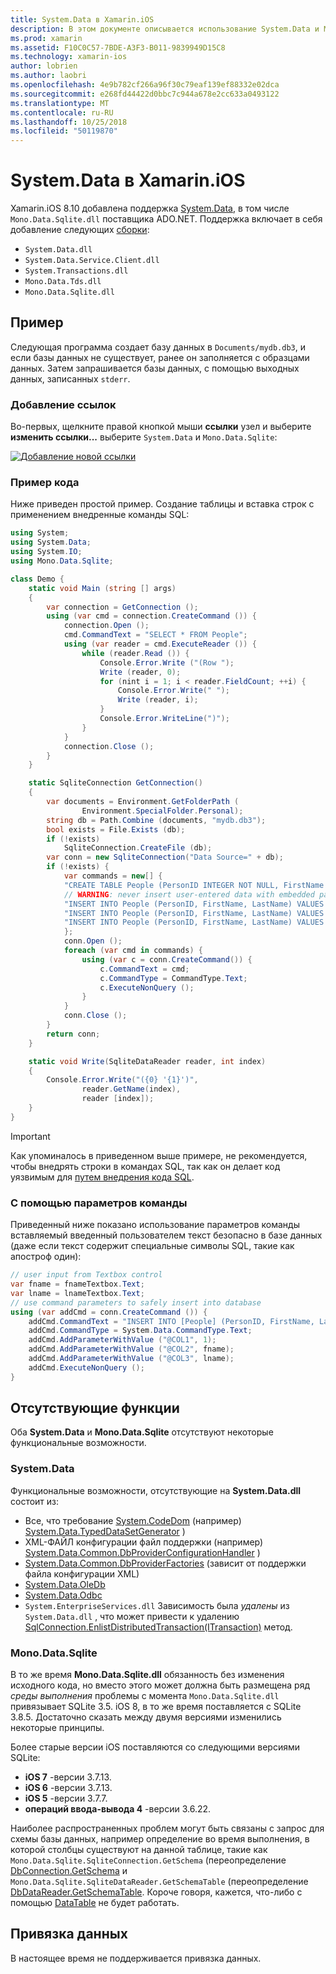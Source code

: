 ```yaml
---
title: System.Data в Xamarin.iOS
description: В этом документе описывается использование System.Data и Mono.Data.Sqlite.dll для доступа к данным SQLite в приложении Xamarin.iOS.
ms.prod: xamarin
ms.assetid: F10C0C57-7BDE-A3F3-B011-9839949D15C8
ms.technology: xamarin-ios
author: lobrien
ms.author: laobri
ms.openlocfilehash: 4e9b782cf266a96f30c79eaf139ef88332e02dca
ms.sourcegitcommit: e268fd44422d0bbc7c944a678e2cc633a0493122
ms.translationtype: MT
ms.contentlocale: ru-RU
ms.lasthandoff: 10/25/2018
ms.locfileid: "50119870"
---
```

# <a name="systemdata-in-xamarinios"></a>System.Data в Xamarin.iOS

Xamarin.iOS 8.10 добавлена поддержка [System.Data](xref:System.Data), в том числе `Mono.Data.Sqlite.dll` поставщика ADO.NET. Поддержка включает в себя добавление следующих [сборки](~/cross-platform/internals/available-assemblies.md):

-  `System.Data.dll`
-  `System.Data.Service.Client.dll`
-  `System.Transactions.dll`
-  `Mono.Data.Tds.dll`
-  `Mono.Data.Sqlite.dll`

<a name="Example" />

## <a name="example"></a>Пример

Следующая программа создает базу данных в `Documents/mydb.db3`, и если базы данных не существует, ранее он заполняется с образцами данных. Затем запрашивается базы данных, с помощью выходных данных, записанных `stderr`.

### <a name="add-references"></a>Добавление ссылок

Во-первых, щелкните правой кнопкой мыши **ссылки** узел и выберите **изменить ссылки...**  выберите `System.Data` и `Mono.Data.Sqlite`:

[![](system.data-images/edit-references-sml.png "Добавление новой ссылки")](system.data-images/edit-references.png#lightbox)

### <a name="sample-code"></a>Пример кода

Ниже приведен простой пример. Создание таблицы и вставка строк с применением внедренные команды SQL:

```csharp
using System;
using System.Data;
using System.IO;
using Mono.Data.Sqlite;

class Demo {
    static void Main (string [] args)
    {
        var connection = GetConnection ();
        using (var cmd = connection.CreateCommand ()) {
            connection.Open ();
            cmd.CommandText = "SELECT * FROM People";
            using (var reader = cmd.ExecuteReader ()) {
                while (reader.Read ()) {
                    Console.Error.Write ("(Row ");
                    Write (reader, 0);
                    for (nint i = 1; i < reader.FieldCount; ++i) {
                        Console.Error.Write(" ");
                        Write (reader, i);
                    }
                    Console.Error.WriteLine(")");
                }
            }
            connection.Close ();
        }
    }

    static SqliteConnection GetConnection()
    {
        var documents = Environment.GetFolderPath (
                Environment.SpecialFolder.Personal);
        string db = Path.Combine (documents, "mydb.db3");
        bool exists = File.Exists (db);
        if (!exists)
            SqliteConnection.CreateFile (db);
        var conn = new SqliteConnection("Data Source=" + db);
        if (!exists) {
            var commands = new[] {
            "CREATE TABLE People (PersonID INTEGER NOT NULL, FirstName ntext, LastName ntext)",
            // WARNING: never insert user-entered data with embedded parameter values
            "INSERT INTO People (PersonID, FirstName, LastName) VALUES (1, 'First', 'Last')",
            "INSERT INTO People (PersonID, FirstName, LastName) VALUES (2, 'Dewey', 'Cheatem')",
            "INSERT INTO People (PersonID, FirstName, LastName) VALUES (3, 'And', 'How')",
            };
            conn.Open ();
            foreach (var cmd in commands) {
                using (var c = conn.CreateCommand()) {
                    c.CommandText = cmd;
                    c.CommandType = CommandType.Text;
                    c.ExecuteNonQuery ();
                }
            }
            conn.Close ();
        }
        return conn;
    }

    static void Write(SqliteDataReader reader, int index)
    {
        Console.Error.Write("({0} '{1}')",
                reader.GetName(index),
                reader [index]);
    }
}
```

> [!IMPORTANT]
> Как упоминалось в приведенном выше примере, не рекомендуется, чтобы внедрять строки в командах SQL, так как он делает код уязвимым для [путем внедрения кода SQL](http://en.wikipedia.org/wiki/SQL_injection).


### <a name="using-command-parameters"></a>С помощью параметров команды

Приведенный ниже показано использование параметров команды вставляемый введенный пользователем текст безопасно в базе данных (даже если текст содержит специальные символы SQL, такие как апостроф один):

```csharp
// user input from Textbox control
var fname = fnameTextbox.Text;
var lname = lnameTextbox.Text;
// use command parameters to safely insert into database
using (var addCmd = conn.CreateCommand ()) {
    addCmd.CommandText = "INSERT INTO [People] (PersonID, FirstName, LastName) VALUES (@COL1, @COL2, @COL3)";
    addCmd.CommandType = System.Data.CommandType.Text;
    addCmd.AddParameterWithValue ("@COL1", 1);
    addCmd.AddParameterWithValue ("@COL2", fname);
    addCmd.AddParameterWithValue ("@COL3", lname);
    addCmd.ExecuteNonQuery ();
}
```

<a name="Missing_Functionality" />

## <a name="missing-functionality"></a>Отсутствующие функции

Оба **System.Data** и **Mono.Data.Sqlite** отсутствуют некоторые функциональные возможности.

<a name="System.Data" />

### <a name="systemdata"></a>System.Data

Функциональные возможности, отсутствующие на **System.Data.dll** состоит из:

-  Все, что требование [System.CodeDom](xref:System.CodeDom) (например)  [System.Data.TypedDataSetGenerator](xref:System.Data.TypedDataSetGenerator) )
-  XML-ФАЙЛ конфигурации файл поддержки (например)  [System.Data.Common.DbProviderConfigurationHandler](xref:System.Data.Common.DbProviderConfigurationHandler) )
-   [System.Data.Common.DbProviderFactories](xref:System.Data.Common.DbProviderFactories) (зависит от поддержки файла конфигурации XML)
-   [System.Data.OleDb](xref:System.Data.OleDb)
-   [System.Data.Odbc](xref:System.Data.Odbc)
-  `System.EnterpriseServices.dll` Зависимость была *удалены* из `System.Data.dll` , что может привести к удалению [SqlConnection.EnlistDistributedTransaction(ITransaction)](xref:System.Data.SqlClient.SqlConnection.EnlistDistributedTransaction*) метод.


<a name="Mono.Data.Sqlite" />

### <a name="monodatasqlite"></a>Mono.Data.Sqlite

В то же время **Mono.Data.Sqlite.dll** обязанность без изменения исходного кода, но вместо этого может должна быть размещена ряд *среды выполнения* проблемы с момента `Mono.Data.Sqlite.dll` привязывает SQLite 3.5. iOS 8, в то же время поставляется с SQLite 3.8.5. Достаточно сказать между двумя версиями изменились некоторые принципы.

Более старые версии iOS поставляются со следующими версиями SQLite:

- **iOS 7** -версии 3.7.13.
- **iOS 6** -версии 3.7.13.
- **iOS 5** -версии 3.7.7.
- **операций ввода-вывода 4** -версии 3.6.22.

Наиболее распространенных проблем могут быть связаны с запрос для схемы базы данных, например определение во время выполнения, в которой столбцы существуют на данной таблице, такие как `Mono.Data.Sqlite.SqliteConnection.GetSchema` (переопределение [DbConnection.GetSchema](xref:System.Data.Common.DbConnection.GetSchema) и `Mono.Data.Sqlite.SqliteDataReader.GetSchemaTable` (переопределение [DbDataReader.GetSchemaTable](xref:System.Data.Common.DbDataReader.GetSchemaTable). Короче говоря, кажется, что-либо с помощью [DataTable](xref:System.Data.DataTable) не будет работать.

<a name="Data_Binding" />

## <a name="data-binding"></a>Привязка данных

В настоящее время не поддерживается привязка данных.

